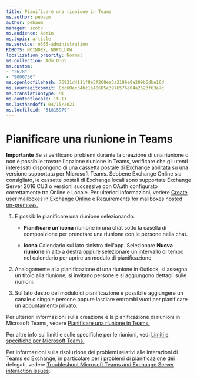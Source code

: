 ```yaml
---
title: Pianificare una riunione in Teams
ms.author: pebaum
author: pebaum
manager: scotv
ms.audience: Admin
ms.topic: article
ms.service: o365-administration
ROBOTS: NOINDEX, NOFOLLOW
localization_priority: Normal
ms.collection: Adm_O365
ms.custom:
- "2678"
- "9000736"
ms.openlocfilehash: 76921d4111f8e5f268ea5a2196e0a209b5dbe16d
ms.sourcegitcommit: 8bc60ec34bc1e40685e3976576e04a2623f63a7c
ms.translationtype: MT
ms.contentlocale: it-IT
ms.lasthandoff: 04/15/2021
ms.locfileid: "51815979"
---
```

# <a name="schedule-a-meeting-in-teams"></a>Pianificare una riunione in Teams

**Importante** Se si verificano problemi durante la creazione di una riunione o non è possibile trovare l'opzione riunione in Teams, verificare che gli utenti interessati dispongono di una cassetta postale di Exchange abilitata su una versione supportata per Microsoft Teams. Sebbene Exchange Online sia consigliato, le cassette postali di Exchange locali sono supportate Exchange Server 2016 CU3 o versioni successive con OAuth configurato correttamente tra Online e Locale. Per ulteriori informazioni, vedere [Create user mailboxes in Exchange Online](https://docs.microsoft.com/exchange/recipients-in-exchange-online/create-user-mailboxes) e Requirements for mailboxes [hosted on-premises.](https://docs.microsoft.com/microsoftteams/exchange-teams-interact#requirements-for-mailboxes-hosted-on-premises) 

1. È possibile pianificare una riunione selezionando:

    - **Pianificare un'icona** riunione in una chat sotto la casella di composizione per prenotare una riunione con le persone nella chat.

    - **Icona** Calendario sul lato sinistro dell'app. Selezionare **Nuova riunione** in alto a destra oppure selezionare un intervallo di tempo nel calendario per aprire un modulo di pianificazione.

2. Analogamente alla pianificazione di una riunione in Outlook, si assegna un titolo alla riunione, si invitano persone e si aggiungono dettagli sulle riunioni.

3. Sul lato destro del modulo di pianificazione è possibile aggiungere un canale o singole persone oppure lasciare entrambi vuoti per pianificare un appuntamento privato.

Per ulteriori informazioni sulla creazione e la pianificazione di riunioni in Microsoft Teams, vedere [Pianificare una riunione in Teams.](https://support.office.com/article/Schedule-a-meeting-in-Teams-943507a9-8583-4c58-b5d2-8ec8265e04e5)

Per altre info sui limiti e sulle specifiche per le riunioni, vedi [Limiti e specifiche per Microsoft Teams.](https://docs.microsoft.com/microsoftteams/limits-specifications-teams#meetings-and-calls)

Per informazioni sulla risoluzione dei problemi relativi alle interazioni di Teams ed Exchange, in particolare per i problemi di pianificazione dei delegati, vedere [Troubleshoot Microsoft Teams and Exchange Server interaction issues](https://docs.microsoft.com/microsoftteams/troubleshoot/known-issues/teams-exchange-interaction-issue).